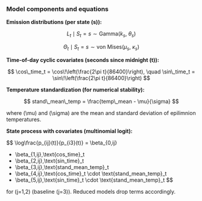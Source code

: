 ### Model components and equations

**Emission distributions (per state \(s\)):**

$$
L_t \mid S_t=s \sim \text{Gamma}(k_s,\ \theta_s)
$$

$$
\Theta_t \mid S_t=s \sim \text{von Mises}(\mu_s,\ \kappa_s)
$$

**Time-of-day cyclic covariates (seconds since midnight \(t\)):**

$$
\cos\_time_t = \cos\!\left(\frac{2\pi t}{86400}\right), \quad
\sin\_time_t = \sin\!\left(\frac{2\pi t}{86400}\right)
$$

**Temperature standardization (for numerical stability):**

$$
stand\_mean\_temp = \frac{temp\_mean - \mu}{\sigma}
$$

where \(\mu\) and \(\sigma\) are the mean and standard deviation of epilimnion temperatures.

**State process with covariates (multinomial logit):**

$$
\log\frac{p_{ij}(t)}{p_{i3}(t)} =
\beta_{0,ij}
+ \beta_{1,ij}\,\text{cos\_time}_t
+ \beta_{2,ij}\,\text{sin\_time}_t
+ \beta_{3,ij}\,\text{stand\_mean\_temp}_t
+ \beta_{4,ij}\,\text{cos\_time}_t \cdot \text{stand\_mean\_temp}_t
+ \beta_{5,ij}\,\text{sin\_time}_t \cdot \text{stand\_mean\_temp}_t
$$

for \(j=1,2\) (baseline \(j=3\)). Reduced models drop terms accordingly.
